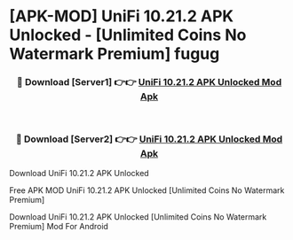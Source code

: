 # [APK-MOD] UniFi 10.21.2 APK Unlocked - [Unlimited Coins No Watermark Premium] fugug



<div align="center">
<h3>🔴 Download [Server1] 👉👉 <a href="https://momento.my/?title=UniFi_10.21.2_APK_Unlocked">UniFi 10.21.2 APK Unlocked Mod Apk</a></h3><br>

<h3>🔴 Download [Server2] 👉👉 <a href="https://momento.my/?title=UniFi_10.21.2_APK_Unlocked">UniFi 10.21.2 APK Unlocked Mod Apk</a></h3>
</div>



Download UniFi 10.21.2 APK Unlocked 

Free APK MOD UniFi 10.21.2 APK Unlocked [Unlimited Coins No Watermark Premium]

Download UniFi 10.21.2 APK Unlocked [Unlimited Coins No Watermark Premium] Mod For Android
